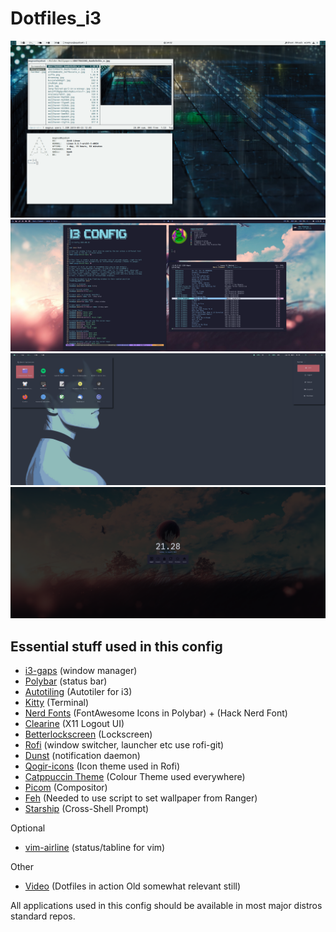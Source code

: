 # Dotfiles_i3

![screenshot](https://raw.githubusercontent.com/Algorithm79/Dotfiles_i3/master/screenshot.png)
![screenshot](https://raw.githubusercontent.com/Algorithm79/Dotfiles_i3/master/screenshot1.png)
![screenshot](https://raw.githubusercontent.com/Algorithm79/Dotfiles_i3/master/screenshot2.png)
![screenshot](https://raw.githubusercontent.com/Algorithm79/Dotfiles_i3/master/screenshot3.png)

## Essential stuff used in this config

- [i3-gaps](https://github.com/Airblader/i3) (window manager)
- [Polybar](https://github.com/polybar/polybar) (status bar)
- [Autotiling](https://github.com/nwg-piotr/autotiling) (Autotiler for i3)
- [Kitty](https://github.com/kovidgoyal/kitty) (Terminal)
- [Nerd Fonts](https://github.com/ryanoasis/nerd-fonts) (FontAwesome Icons in Polybar) + (Hack Nerd Font)
- [Clearine](https://github.com/okitavera/clearine) (X11 Logout UI)
- [Betterlockscreen](https://github.com/betterlockscreen/betterlockscreen) (Lockscreen)
- [Rofi](https://github.com/davatorium/rofi) (window switcher, launcher etc use rofi-git)
- [Dunst](https://github.com/dunst-project/dunst) (notification daemon)
- [Qogir-icons](https://github.com/vinceliuice/Qogir-icon-theme) (Icon theme used in Rofi)
- [Catppuccin Theme](https://github.com/catppuccin/catppuccin) (Colour Theme used everywhere)
- [Picom](https://github.com/yshui/picom) (Compositor) 
- [Feh](https://github.com/derf/feh) (Needed to use script to set wallpaper from Ranger)
- [Starship](https://starship.rs/) (Cross-Shell Prompt)


Optional

- [vim-airline](https://github.com/vim-airline/vim-airline) (status/tabline for vim)


Other

- [Video](https://www.youtube.com/watch?v=gLNma-6AHPM) (Dotfiles in action Old somewhat relevant still)

All applications used in this config should be available in most major distros standard repos.
